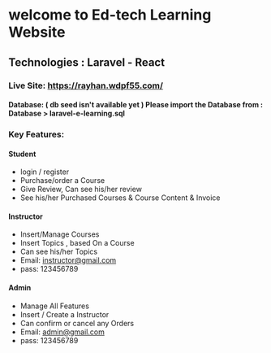 # welcome to Ed-tech Learning Website

## Technologies : Laravel - React

### Live Site: https://rayhan.wdpf55.com/


#### Database: ( db seed isn't available yet ) Please import the Database from : Database > laravel-e-learning.sql 

### Key Features:

#### Student
* login / register
* Purchase/order a Course
* Give Review, Can see his/her review
* See his/her Purchased Courses & Course Content & Invoice


#### Instructor
* Insert/Manage Courses
* Insert Topics , based On a Course
* Can see his/her Topics
* Email: instructor@gmail.com
* pass: 123456789


#### Admin
* Manage All Features
* Insert / Create a Instructor 
* Can confirm or cancel any Orders
* Email: admin@gmail.com
* pass: 123456789

